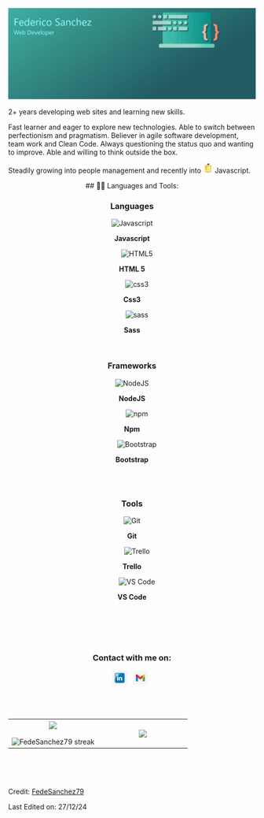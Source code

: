 <img src="/images/portrait.png" alt="Image showing my name, and muy knowledge">

2+ years developing web sites and learning new skills. 

Fast learner and eager to explore new technologies. Able to switch between perfectionism and pragmatism. Believer in agile software development, team work and Clean Code. Always questioning the status quo and wanting to improve. Able and willing to think outside the box.

Steadily growing into people management and recently into <img src="./images/javascript.png" alt="javascript logo" height="20"> Javascript.

<div align="center" width="100">
## 👨‍💻 Languages and Tools:

<!-- Languages -->
 </br>
  <h3>Languages</h3>
  <img src="https://cdn.jsdelivr.net/gh/devicons/devicon@latest/icons/javascript/javascript-original.svg" width="60px" alt="Javascript">
  <p> <b>Javascript</b> </p> 
    &nbsp;&nbsp;&nbsp;&nbsp;
  <img src="https://cdn.jsdelivr.net/gh/devicons/devicon@latest/icons/html5/html5-original-wordmark.svg" width="60px" alt="HTML5">
  <p> <b>HTML 5</b> </p> 
    &nbsp;&nbsp;&nbsp;&nbsp;
  <img src="https://cdn.jsdelivr.net/gh/devicons/devicon@latest/icons/css3/css3-original-wordmark.svg" width="60px" alt="css3">
  <p> <b>Css3</b> </p> 
    &nbsp;&nbsp;&nbsp;&nbsp;
  <img src="https://cdn.jsdelivr.net/gh/devicons/devicon@latest/icons/sass/sass-original.svg" width="60px" alt="sass">
  <p> <b>Sass</b> </p> 
    &nbsp;&nbsp;&nbsp;&nbsp;
  
  <!-- Frameworks -->
  </br>
  <h3>Frameworks</h3>
  <img src="https://cdn.jsdelivr.net/gh/devicons/devicon@latest/icons/nodejs/nodejs-original-wordmark.svg" width="60px" alt="NodeJS">
  <p> <b>NodeJS</b> </p> 
    &nbsp;&nbsp;&nbsp;&nbsp;
  <img
    src="https://cdn.jsdelivr.net/gh/devicons/devicon@latest/icons/npm/npm-original-wordmark.svg" width="60px" alt="npm">
    <p> <b>Npm</b> </p> 
    &nbsp;&nbsp;&nbsp;&nbsp;
  <img
    src="https://cdn.jsdelivr.net/gh/devicons/devicon@latest/icons/bootstrap/bootstrap-plain-wordmark.svg" width="60px" alt="Bootstrap">
    <p> <b>Bootstrap</b> </p> 
    &nbsp;&nbsp;&nbsp;&nbsp;

  </br>
  
  <!-- Tools -->
  </br>
  <h3>Tools</h3>
  <img src="https://cdn.jsdelivr.net/gh/devicons/devicon@latest/icons/github/github-original-wordmark.svg" width="60px" alt="Git">
  <p> <b>Git</b> </p> 
    &nbsp;&nbsp;&nbsp;&nbsp;  
  <img src="https://cdn.jsdelivr.net/gh/devicons/devicon@latest/icons/trello/trello-plain-wordmark.svg" width="60px" alt="Trello">
  <p> <b>Trello</b> </p> 
    &nbsp;&nbsp;&nbsp;&nbsp;
  <img src="https://cdn.jsdelivr.net/gh/devicons/devicon@latest/icons/vscode/vscode-original-wordmark.svg" width="60px" alt="VS Code">
  <p> <b>VS Code</b> </p> 
    &nbsp;&nbsp;&nbsp;&nbsp;
  
</div>

</br>
</br>
</br>

<section align="center">
    <h3>Contact with me on:</h3>
    <div>
        <a href="https://www.linkedin.com/in/federico-sanchez-ok"><img width="30px" height="30px" src="./images/LinkedIn.jpg" alt="LinkedIn"></a>
        &nbsp;
        <a href="mailto://fedesanchez@gmail.com"><img width="30px" height="30px" src="./images/gmail.png" alt="Email"></a>
        &nbsp;
    </div>
</section>

</br>
</br>
</br>

<table align="center">
<tr border="none">
<td width="50%" align="center">
  
  <img  align="center"  src="https://github-readme-stats.vercel.app/api?username=FedeSanchez79&theme=dark&show_icons=true&count_private=true" />
  <br></br>
  <img  title="🔥 Get streak stats for your profile at git.io/streak-stats" alt="FedeSanchez79 streak" src="https://github-readme-streak-stats.herokuapp.com/?user=FedeSanchez79&theme=dark&hide_border=false" /> 
</td>

<td width="50%" align="center">

  <img align="center"  src="https://github-readme-stats.anuraghazra1.vercel.app/api/top-langs/?username=FedeSanchez79&theme=dark&hide_border=false&no-bg=true&no-frame=true&langs_count=10"/>
  
  </td>
</tr>
</table>

</br>
</br>
</br>

Credit: [FedeSanchez79](https://github.com/FedeSanchez79)

Last Edited on: 27/12/24
